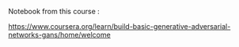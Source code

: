 Notebook from this course :

https://www.coursera.org/learn/build-basic-generative-adversarial-networks-gans/home/welcome
